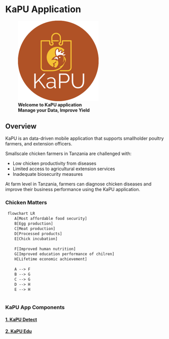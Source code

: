 # KaPU Application 

<figure>
    <a href="https://rb.gy/llh9x2" target="_blank">
    <img src ="docs/assets/circle.png" alt="KaPU App" style="width:60%">
    </a>
    <figcaption><b>Welcome to KaPU application </b></figcaption>
    <figcaption><b>Manage your Data, Improve Yield</b></figcaption>
</figure>

## Overview 
KaPU is an data-driven mobile application that supports smallholder poultry farmers, and extension officers. 

Smallscale chicken farmers in Tanzania are challenged with:

  * Low chicken productivity from diseases
  * Limited access to agricultural extension services
  * Inadequate biosecurity measures

At farm level in Tanzania, farmers can diagnose chicken diseases and improve their business performance using the KaPU application. 


### Chicken Matters

``` mermaid
 flowchart LR 
    A[Most affordable food security]
    B[Egg production]
    C[Meat production]
    D[Processed products]
    E[Chick incubation]

    F[Improved human nutrition]
    G[Improved education performance of chilren]
    H[Lifetime economic achievement]

    A --> F
    B --> G
    C --> G
    D --> H
    E --> H
    
```
### KaPU App Components
#### [1. KaPU Detect](kapudetect.md) 
#### [2. KaPU Edu](kapuedu.md)
